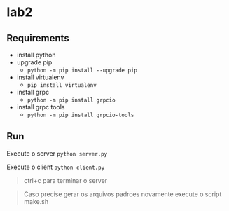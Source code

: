 # lab2

## Requirements
- install python
- upgrade pip
  - ```python -m pip install --upgrade pip```
- install virtualenv
  - ```pip install virtualenv```
- install grpc
  - ```python -m pip install grpcio```
- install grpc tools
  - ```python -m pip install grpcio-tools```
  
## Run
Execute o server
```python server.py```

Execute o client
```python client.py```

> ctrl+c para terminar o server

> Caso precise gerar os arquivos padroes novamente execute o script make.sh

